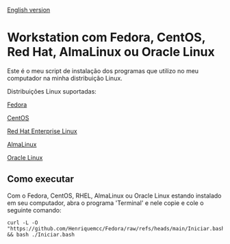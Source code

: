 [English version](README.EN.md)

# Workstation com Fedora, CentOS, Red Hat, AlmaLinux ou Oracle Linux

Este é o meu script de instalação dos programas que utilizo no meu computador na minha distribuição Linux.

Distribuições Linux suportadas: 

[Fedora](https://fedoraproject.org/)

[CentOS](https://www.centos.org/)

[Red Hat Enterprise Linux](https://www.redhat.com/pt-br/technologies/linux-platforms/enterprise-linux)

[AlmaLinux](https://almalinux.org/)

[Oracle Linux](https://www.oracle.com/br/linux/)

## Como executar

Com o Fedora, CentOS, RHEL, AlmaLinux ou Oracle Linux estando instalado em seu computador, abra o programa 'Terminal' e nele copie e cole o seguinte comando:

```
curl -L -O "https://github.com/Henriquemcc/Fedora/raw/refs/heads/main/Iniciar.bash" && bash ./Iniciar.bash
```
